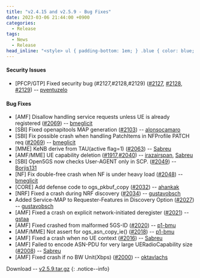 ```yaml
---
title: "v2.4.15 and v2.5.9 - Bug Fixes"
date: 2023-03-06 21:44:00 +0900
categories:
  - Release
tags:
  - News
  - Release
head_inline: "<style> ul { padding-bottom: 1em; } .blue { color: blue; }</style>"
---
```


#### Security Issues
- [PFCP/GTP] Fixed security bug (#2127,#2128,#2129)
([#2127](https://github.com/open5gs/open5gs/issues/2127), [#2128](https://github.com/open5gs/open5gs/issues/2128), [#2129](https://github.com/open5gs/open5gs/issues/2129)) -- [pventuzelo](https://github.com/pventuzelo)

#### Bug Fixes
- [AMF] Disallow handling service requests unless UE is already registered ([#2069](https://github.com/open5gs/open5gs/pull/2069)) -- [bmeglicit](https://github.com/bmeglicit)
- [SBI] Fixed openapitools MAP generation ([#2103](https://github.com/open5gs/open5gs/issues/2103)) -- [alonsocamaro](https://github.com/alonsocamaro)
- [SBI] Fix possible crash when handling PatchItems in NFProfile PATCH req ([#2069](https://github.com/open5gs/open5gs/pull/2069)) -- [bmeglicit](https://github.com/bmeglicit)
- [MME] KeNB derive from TAU(active flag=1) ([#2063](https://github.com/open5gs/open5gs/issues/2063)) -- [Sabreu](https://github.com/Sabreu)
- [AMF/MME] UE capability deletion ([#1917](https://github.com/open5gs/open5gs/issues/1917),[#2040](https://github.com/open5gs/open5gs/issues/2040)) -- [irazairspan](https://github.com/irazairspan), [Sabreu](https://github.com/Sabreu)
- [SBI] Open5GS now checks User-AGENT only in SCP. ([#2049](https://github.com/open5gs/open5gs/issues/2049)) -- [Borjis131](https://github.com/Borjis131)
- [NF] Fix double-free crash when NF is under heavy load ([#2048](https://github.com/open5gs/open5gs/pull/2048)) -- [bmeglicit](https://github.com/bmeglicit)
- [CORE] Add defense code to ogs_pkbuf_copy ([#2032](https://github.com/open5gs/open5gs/issues/2032)) -- [ahankak](https://github.com/ahankak)
- [NRF] Fixed a crash during NRF discovery ([#2034](https://github.com/open5gs/open5gs/issues/2034)) -- [gustavobsch](https://github.com/gustavobsch)
- Added Service-MAP to Requester-Features in Discovery Option ([#2027](https://github.com/open5gs/open5gs/issues/2027)) -- [gustavobsch](https://github.com/gustavobsch)
- [AMF] Fixed a crash on explicit network-initiated deregister ([#2021](https://github.com/open5gs/open5gs/issues/2021)) -- [gstaa](https://github.com/gstaa)
- [AMF] Fixed crashed from malformed 5GS-ID ([#2020](https://github.com/open5gs/open5gs/issues/2020)) -- [p1-bmu](https://github.com/p1-bmu)
- [AMF/MME] Not assert for ogs_asn_copy_ie() ([#2018](https://github.com/open5gs/open5gs/issues/2018)) -- [p1-bmu](https://github.com/p1-bmu)
- [AMF] Fixed a crash when no UE context ([#2016](https://github.com/open5gs/open5gs/issues/2016)) -- [Sabreu](https://github.com/Sabreu)
- [AMF] Failed to encode ASN-PDU for very large UERadioCapability size ([#2008](https://github.com/open5gs/open5gs/issues/2008)) -- [Sabreu](https://github.com/Sabreu)
- [AMF] Fixed crash if no BW Unit(Xbps) ([#2000](https://github.com/open5gs/open5gs/issues/2000)) -- [oktavlachs](https://github.com/oktavlachs)

Download -- [v2.5.9.tar.gz](https://github.com/open5gs/open5gs/archive/v2.5.9.tar.gz)
{: .notice--info}
